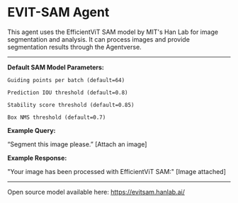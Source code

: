 # EVIT-SAM Agent

This agent uses the EfficientViT SAM model by MIT's Han Lab for image segmentation and analysis.
It can process images and provide segmentation results through the Agentverse.

---

**Default SAM Model Parameters:**

```
Guiding points per batch (default=64)

Prediction IOU threshold (default=0.8)

Stability score threshold (default=0.85)

Box NMS threshold (default=0.7)
```

**Example Query:**

“Segment this image please.”
[Attach an image]

**Example Response:**

"Your image has been processed with EfficientViT SAM:"
[Image attached]

---

Open source model available here: https://evitsam.hanlab.ai/
